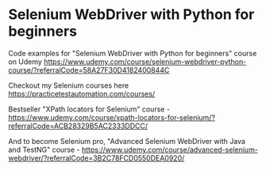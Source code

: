# Selenium WebDriver with Python for beginners

Code examples for "Selenium WebDriver with Python for beginners" course on Udemy
https://www.udemy.com/course/selenium-webdriver-python-course/?referralCode=58A27F30D4182400844C

Checkout my Selenium courses here https://practicetestautomation.com/courses/

Bestseller "XPath locators for Selenium" course - https://www.udemy.com/course/xpath-locators-for-selenium/?referralCode=ACB28329B5AC2333DDCC/

And to become Selenium pro, "Advanced Selenium WebDriver with Java and TestNG" course - https://www.udemy.com/course/advanced-selenium-webdriver/?referralCode=3B2C78FCD0550DEA0920/
